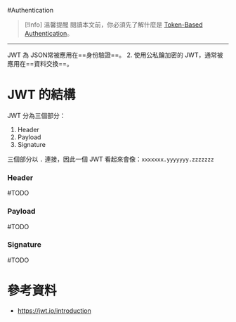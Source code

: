 #Authentication

>[!Info] 溫馨提醒
>閱讀本文前，你必須先了解什麼是 [Token-Based Authentication](</Web Development/Cookie-Based Authentication vs. Token-Based Authentication.md#Token-Based Authentication>)。

---

JWT 為 JSON[](Authentication%20-%20Cookie-Based%20vs.%20Token-Based.md#Token-Based%20Authentication)常被應用在==身份驗證==。
2. 使用公私鑰加密的 JWT，通常被應用在==資料交換==。

# JWT 的結構

JWT 分為三個部分：

1. Header
2. Payload
3. Signature

三個部分以 `.` 連接，因此一個 JWT 看起來會像：`xxxxxxx.yyyyyyy.zzzzzzz`

### Header

#TODO

### Payload

#TODO

### Signature

#TODO

# 參考資料

- <https://jwt.io/introduction>
